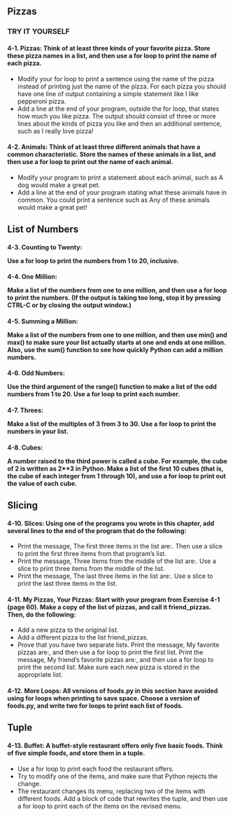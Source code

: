 ## Pizzas
### TRY IT YOURSELF
#### 4-1. Pizzas: Think of at least three kinds of your favorite pizza. Store these pizza names in a list, and then use a for loop to print the name of each pizza.

* Modify your for loop to print a sentence using the name of the pizza instead of printing just the name of the pizza. For each pizza you should have one line of output containing a simple statement like I like pepperoni pizza.
* Add a line at the end of your program, outside the for loop, that states how much you like pizza. The output should consist of three or more lines about the kinds of pizza you like and then an additional sentence, such as I really love pizza!
#### 4-2. Animals: Think of at least three different animals that have a common characteristic. Store the names of these animals in a list, and then use a for loop to print out the name of each animal.
* Modify your program to print a statement about each animal, such as A dog would make a great pet.
* Add a line at the end of your program stating what these animals have in common. You could print a sentence such as Any of these animals would make a great pet!
## List of Numbers
#### 4-3. Counting to Twenty: <p>Use a for loop to print the numbers from 1 to 20, inclusive.</p>
#### 4-4. One Million: <p>Make a list of the numbers from one to one million, and then use a for loop to print the numbers. (If the output is taking too long, stop it by pressing CTRL-C or by closing the output window.)</p>
#### 4-5. Summing a Million: <p>Make a list of the numbers from one to one million, and then use min() and max() to make sure your list actually starts at one and ends at one million. Also, use the sum() function to see how quickly Python can add a million numbers.</p>
#### 4-6. Odd Numbers: <p>Use the third argument of the range() function to make a list of the odd numbers from 1 to 20. Use a for loop to print each number.</p>
#### 4-7. Threes: <p>Make a list of the multiples of 3 from 3 to 30. Use a for loop to print the numbers in your list.</p>
#### 4-8. Cubes: <p>A number raised to the third power is called a cube. For example, the cube of 2 is written as 2**3 in Python. Make a list of the first 10 cubes (that is, the cube of each integer from 1 through 10), and use a for loop to print out the value of each cube.</p>
## Slicing
#### 4-10. Slices: Using one of the programs you wrote in this chapter, add several lines to the end of the program that do the following:
* Print the message, The first three items in the list are:. Then use a slice to print the first three items from that program’s list.
* Print the message, Three items from the middle of the list are:. Use a slice to print three items from the middle of the list.
* Print the message, The last three items in the list are:. Use a slice to print the last three items in the list.
#### 4-11. My Pizzas, Your Pizzas: Start with your program from Exercise 4-1 (page 60). Make a copy of the list of pizzas, and call it friend_pizzas. Then, do the following:
* Add a new pizza to the original list.
* Add a different pizza to the list friend_pizzas.
* Prove that you have two separate lists. Print the message, My favorite pizzas are:, and then use a for loop to print the first list. Print the message, My friend’s favorite pizzas are:, and then use a for loop to print the second list. Make sure each new pizza is stored in the appropriate list.
#### 4-12. More Loops: All versions of foods.py in this section have avoided using for loops when printing to save space. Choose a version of foods.py, and write two for loops to print each list of foods.
## Tuple
#### 4-13. Buffet: A buffet-style restaurant offers only five basic foods. Think of five simple foods, and store them in a tuple.
* Use a for loop to print each food the restaurant offers.
* Try to modify one of the items, and make sure that Python rejects the change.
* The restaurant changes its menu, replacing two of the items with different foods. Add a block of code that rewrites the tuple, and then use a for loop to print each of the items on the revised menu.
